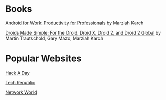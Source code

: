 # Books #
[Android for Work: Productivity for Professionals](http://books.google.com/books?id=6tLAyQLSzG0C&lpg=PA251&dq=connectbot&pg=PA251#v=onepage&q=connectbot&f=false) by Marziah Karch

[Droids Made Simple: For the Droid, Droid X, Droid 2, and Droid 2 Global](http://books.google.com/books?id=6W2-um0RaVQC&lpg=PA554&dq=connectbot&pg=PA554#v=onepage&q=connectbot&f=false) by Martin Trautschold, Gary Mazo, Marziah Karch

# Popular Websites #
[Hack A Day](http://hackaday.com/2008/12/25/hackit-what-did-you-get/)

[Tech Republic](http://www.techrepublic.com/blog/smartphones/review-connectbot-ssh-client-for-android/1414)

[Network World](http://www.networkworld.com/news/2011/091911-android-apps-250928.html)